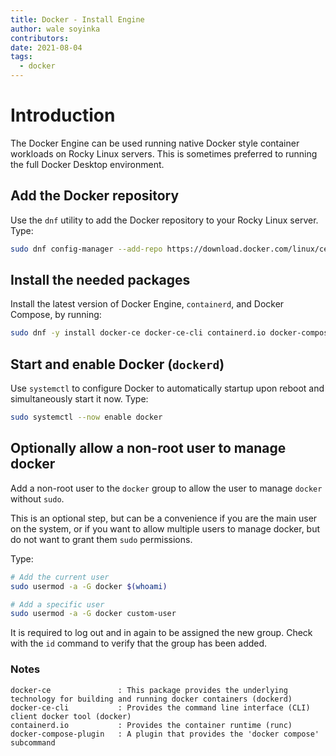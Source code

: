 ```yaml
---
title: Docker - Install Engine
author: wale soyinka
contributors:
date: 2021-08-04
tags:
  - docker
---
```


# Introduction

The Docker Engine can be used running native Docker style container workloads on Rocky Linux servers. This is sometimes preferred to running the full Docker Desktop environment.

## Add the Docker repository

Use the `dnf` utility to add the Docker repository to your Rocky Linux server. Type:

```bash
sudo dnf config-manager --add-repo https://download.docker.com/linux/centos/docker-ce.repo
```

## Install the needed packages

Install the latest version of Docker Engine, `containerd`, and Docker Compose, by running:

```bash
sudo dnf -y install docker-ce docker-ce-cli containerd.io docker-compose-plugin
```

## Start and enable Docker (`dockerd`)

Use `systemctl` to configure Docker to automatically startup upon reboot and simultaneously start it now. Type:

```bash
sudo systemctl --now enable docker
```

## Optionally allow a non-root user to manage docker

Add a non-root user to the `docker` group to allow the user to manage `docker` without `sudo`.

This is an optional step, but can be a convenience if you are the main user on the system, or if you want to allow multiple users to manage docker, but do not want to grant them `sudo` permissions.

Type:

```bash
# Add the current user
sudo usermod -a -G docker $(whoami)

# Add a specific user
sudo usermod -a -G docker custom-user
```

It is required to log out and in again to be assigned the new group. Check with the `id` command to verify that the group has been added.

### Notes

```docker
docker-ce               : This package provides the underlying technology for building and running docker containers (dockerd) 
docker-ce-cli           : Provides the command line interface (CLI) client docker tool (docker)
containerd.io           : Provides the container runtime (runc)
docker-compose-plugin   : A plugin that provides the 'docker compose' subcommand 
```

